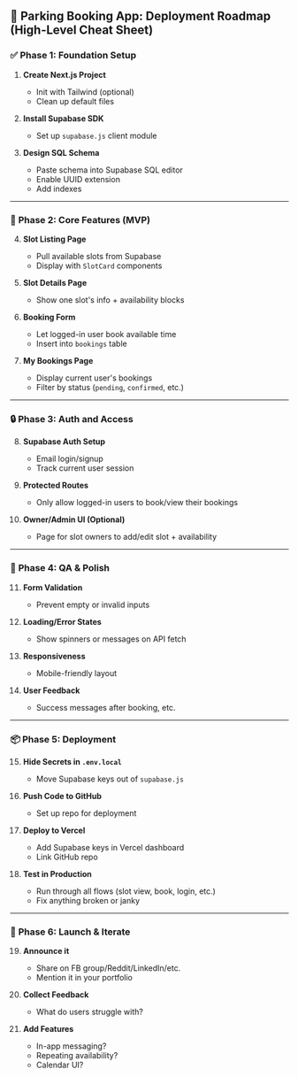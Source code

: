 ## 🚀 Parking Booking App: Deployment Roadmap (High-Level Cheat Sheet)

### ✅ **Phase 1: Foundation Setup**

1. **Create Next.js Project**
   * Init with Tailwind (optional)
   * Clean up default files

2. **Install Supabase SDK**
   * Set up `supabase.js` client module

3. **Design SQL Schema**
   * Paste schema into Supabase SQL editor
   * Enable UUID extension
   * Add indexes

---

### 🧱 **Phase 2: Core Features (MVP)**
4. **Slot Listing Page**
   * Pull available slots from Supabase
   * Display with `SlotCard` components

5. **Slot Details Page**
   * Show one slot's info + availability blocks

6. **Booking Form**
   * Let logged-in user book available time
   * Insert into `bookings` table

7. **My Bookings Page**
   * Display current user's bookings
   * Filter by status (`pending`, `confirmed`, etc.)

---

### 🔒 **Phase 3: Auth and Access**
8. **Supabase Auth Setup**
   * Email login/signup
   * Track current user session

9. **Protected Routes**
   * Only allow logged-in users to book/view their bookings

10. **Owner/Admin UI (Optional)**
    * Page for slot owners to add/edit slot + availability

---

### 🧪 **Phase 4: QA & Polish**

11. **Form Validation**
    * Prevent empty or invalid inputs

12. **Loading/Error States**
    * Show spinners or messages on API fetch

13. **Responsiveness**
    * Mobile-friendly layout

14. **User Feedback**
    * Success messages after booking, etc.

---

### 📦 **Phase 5: Deployment**

15. **Hide Secrets in `.env.local`**
    * Move Supabase keys out of `supabase.js`

16. **Push Code to GitHub**
    * Set up repo for deployment

17. **Deploy to Vercel**
    * Add Supabase keys in Vercel dashboard
    * Link GitHub repo

18. **Test in Production**
    * Run through all flows (slot view, book, login, etc.)
    * Fix anything broken or janky

---

### 🧹 **Phase 6: Launch & Iterate**

19. **Announce it**

    * Share on FB group/Reddit/LinkedIn/etc.
    * Mention it in your portfolio
20. **Collect Feedback**

    * What do users struggle with?
21. **Add Features**

    * In-app messaging?
    * Repeating availability?
    * Calendar UI?

